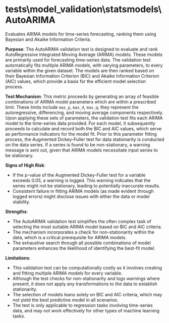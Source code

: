 # tests\model_validation\statsmodels\AutoARIMA

Evaluates ARIMA models for time-series forecasting, ranking them using Bayesian and Akaike Information Criteria.

**Purpose**: The AutoARIMA validation test is designed to evaluate and rank AutoRegressive Integrated Moving
Average (ARIMA) models. These models are primarily used for forecasting time-series data. The validation test
automatically fits multiple ARIMA models, with varying parameters, to every variable within the given dataset. The
models are then ranked based on their Bayesian Information Criterion (BIC) and Akaike Information Criterion (AIC)
values, which provide a basis for the efficient model selection process.

**Test Mechanism**:
This metric proceeds by generating an array of feasible combinations of ARIMA model parameters which are within a
prescribed limit. These limits include `max_p`, `max_d`, `max_q`; they represent the autoregressive, differencing,
and moving average components respectively. Upon applying these sets of parameters, the validation test fits each
ARIMA model to the time-series data provided. For each model, it subsequently proceeds to calculate and record both
the BIC and AIC values, which serve as performance indicators for the model fit. Prior to this parameter fitting
process, the Augmented Dickey-Fuller test for data stationarity is conducted on the data series. If a series is
found to be non-stationary, a warning message is sent out, given that ARIMA models necessitate input series to be
stationary.

**Signs of High Risk**:
* If the p-value of the Augmented Dickey-Fuller test for a variable exceeds 0.05, a warning is logged. This warning
indicates that the series might not be stationary, leading to potentially inaccurate results.
* Consistent failure in fitting ARIMA models (as made evident through logged errors) might disclose issues with
either the data or model stability.

**Strengths**:
* The AutoARIMA validation test simplifies the often complex task of selecting the most suitable ARIMA model based
on BIC and AIC criteria.
* The mechanism incorporates a check for non-stationarity within the data, which is a critical prerequisite for
ARIMA models.
* The exhaustive search through all possible combinations of model parameters enhances the likelihood of
identifying the best-fit model.

**Limitations**:
* This validation test can be computationally costly as it involves creating and fitting multiple ARIMA models for
every variable.
* Although the test checks for non-stationarity and logs warnings where present, it does not apply any
transformations to the data to establish stationarity.
* The selection of models leans solely on BIC and AIC criteria, which may not yield the best predictive model in
all scenarios.
* The test is only applicable to regression tasks involving time-series data, and may not work effectively for
other types of machine learning tasks.
